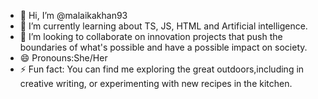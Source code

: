- 👋 Hi, I’m @malaikakhan93
- 🌱 I’m currently learning about TS, JS, HTML and Artificial intelligence.
- 💞️ I’m looking to collaborate on innovation projects that push the boundaries of what's possible and have a possible impact on society.
- 😄 Pronouns:She/Her
- ⚡ Fun fact: You can find me exploring the great outdoors,including in creative writing, or experimenting with new recipes in the kitchen. 

<!---
malaikakhan93/malaikakhan93 is a ✨ special ✨ repository because its `README.md` (this file) appears on your GitHub profile.
You can click the Preview link to take a look at your changes.
--->
